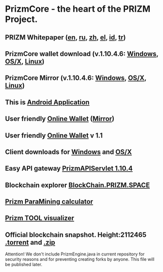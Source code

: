 # PrizmCore - the heart of the PRIZM Project.

## PRIZM Whitepaper ([en](http://tech.prizm.space/wp/prizm_wp_en.pdf?rnd=20200601), [ru](http://tech.prizm.space/wp/prizm_wp_ru.pdf?rnd=20200601), [zh](http://tech.prizm.space/wp/prizm_wp_zh.pdf?rnd=20200601), [el](http://tech.prizm.space/wp/prizm_wp_el.pdf?rnd=20200601), [id](http://tech.prizm.space/wp/prizm_wp_id.pdf?rnd=20200601), [tr](http://tech.prizm.space/wp/prizm_wp_tr.pdf?rnd=20200601))

## PrizmCore wallet download (v.1.10.4.6: [Windows](http://tech.prizm.space/files/prizm-dist-1.10.4.6-win.exe), [OS/X](http://tech.prizm.space/files/prizm-dist-1.10.4.6-mac.dmg), [Linux](http://tech.prizm.space/files/prizm-dist-1.10.4.6-linux.tgz))
## PrizmCore Mirror (v.1.10.4.6: [Windows](https://tech.prizm.vip/files/prizm-dist-1.10.4.6-win.exe), [OS/X](https://tech.prizm.vip/files/prizm-dist-1.10.4.6-mac.dmg), [Linux](https://tech.prizm.vip/files/prizm-dist-1.10.4.6-linux.tgz))

## This is [Android Application](http://tech.prizm.space/files/prizm.apk)

## User friendly [Online Wallet](https://wallet.prizm.space/) ([Mirror](https://wallet.prizm-space.com/))

## User friendly [Online Wallet](https://wallet.prizm.vip/) v 1.1

## Client downloads for [Windows](http://tech.prizm.space/files/PRIZM_Wallet_Setup.exe) and [OS/X](http://tech.prizm.space/files/PRIZM_Wallet.dmg)

## Easy API gateway [PrizmAPIServlet 1.10.4](http://tech.prizm.space/files/prizm-api-1.10.4.tgz)

## Blockchain explorer [BlockChain.PRIZM.SPACE](http://blockchain.prizm.space/)

## [Prizm ParaMining calculator](https://paracalc.prizm.space/)

## [Prizm TOOL visualizer](https://tool-prizm.space/)

## Official blockchain snapshot. Height:2112465 [.torrent](https://tech.prizm.vip/files/prizm_db.torrent) and [.zip](https://tech.prizm.vip/files/prizm_db.zip)




Attention! We don't include PrizmEngine.java in current repository for security reasons and for preventing creating forks by anyone. This file will be published later.
